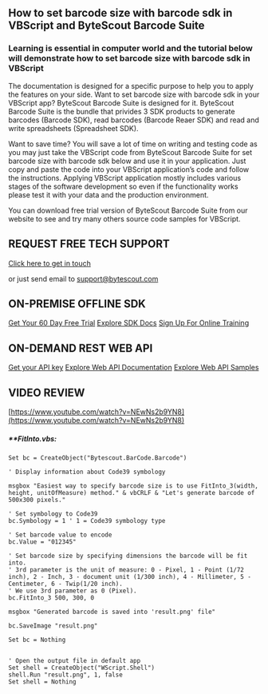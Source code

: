 ## How to set barcode size with barcode sdk in VBScript and ByteScout Barcode Suite

### Learning is essential in computer world and the tutorial below will demonstrate how to set barcode size with barcode sdk in VBScript

The documentation is designed for a specific purpose to help you to apply the features on your side. Want to set barcode size with barcode sdk in your VBScript app? ByteScout Barcode Suite is designed for it. ByteScout Barcode Suite is the bundle that privides 3  SDK products to generate barcodes (Barcode SDK), read barcodes (Barcode Reaer SDK) and read and write spreadsheets (Spreadsheet SDK).

Want to save time? You will save a lot of time on writing and testing code as you may just take the VBScript code from ByteScout Barcode Suite for set barcode size with barcode sdk below and use it in your application. Just copy and paste the code into your VBScript application’s code and follow the instructions. Applying VBScript application mostly includes various stages of the software development so even if the functionality works please test it with your data and the production environment.

You can download free trial version of ByteScout Barcode Suite from our website to see and try many others source code samples for VBScript.

## REQUEST FREE TECH SUPPORT

[Click here to get in touch](https://bytescout.zendesk.com/hc/en-us/requests/new?subject=ByteScout%20Barcode%20Suite%20Question)

or just send email to [support@bytescout.com](mailto:support@bytescout.com?subject=ByteScout%20Barcode%20Suite%20Question) 

## ON-PREMISE OFFLINE SDK 

[Get Your 60 Day Free Trial](https://bytescout.com/download/web-installer?utm_source=github-readme)
[Explore SDK Docs](https://bytescout.com/documentation/index.html?utm_source=github-readme)
[Sign Up For Online Training](https://academy.bytescout.com/)


## ON-DEMAND REST WEB API

[Get your API key](https://pdf.co/documentation/api?utm_source=github-readme)
[Explore Web API Documentation](https://pdf.co/documentation/api?utm_source=github-readme)
[Explore Web API Samples](https://github.com/bytescout/ByteScout-SDK-SourceCode/tree/master/PDF.co%20Web%20API)

## VIDEO REVIEW

[https://www.youtube.com/watch?v=NEwNs2b9YN8](https://www.youtube.com/watch?v=NEwNs2b9YN8)




<!-- code block begin -->

##### ****FitInto.vbs:**
    
```
Set bc = CreateObject("Bytescout.BarCode.Barcode")

' Display information about Code39 symbology

msgbox "Easiest way to specify barcode size is to use FitInto_3(width, height, unitOfMeasure) method." & vbCRLF & "Let's generate barcode of 500x300 pixels."

' Set symbology to Code39
bc.Symbology = 1 ' 1 = Code39 symbology type

' Set barcode value to encode
bc.Value = "012345"

' Set barcode size by specifying dimensions the barcode will be fit into.
' 3rd parameter is the unit of measure: 0 - Pixel, 1 - Point (1/72 inch), 2 - Inch, 3 - document unit (1/300 inch), 4 - Millimeter, 5 - Centimeter, 6 - Twip(1/20 inch).
' We use 3rd parameter as 0 (Pixel).
bc.FitInto_3 500, 300, 0

msgbox "Generated barcode is saved into 'result.png' file"

bc.SaveImage "result.png"

Set bc = Nothing


' Open the output file in default app
Set shell = CreateObject("WScript.Shell")
shell.Run "result.png", 1, false
Set shell = Nothing

```

<!-- code block end -->